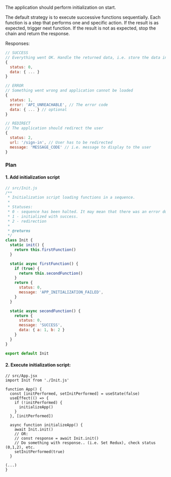
The application should perform initialization on start.

The default strategy is to execute successive functions sequentially.
Each function is a step that performs one and specific action.
If the result is as expected, trigger next function. If the result is not as expected, stop the chain and return the response.

Responses:

```javascript
// SUCCESS
// Everything went OK. Handle the returned data, i.e. store the data in Redux with actions.
{
  status: 0,
  data: { ... }
}

// ERROR
// Something went wrong and application cannot be loaded
{
  status: 1,
  error: 'API_UNREACHABLE', // The error code
  data: { ... } // optional
}

// REDIRECT
// The application should redirect the user
{
  status: 2,
  url: '/sign-in', // User has to be redirected
  message: 'MESSAGE_CODE' // i.e. message to display to the user
}
```

### Plan

#### 1. Add initialization script

```javascript
// src/Init.js
/**
 * Initialization script loading functions in a sequence.
 *
 * Statuses:
 * 0 - sequence has been halted. It may mean that there was an error during initialization
 * 1 - initialized with success.
 * 2 - redirection
 *
 * @returns
 */
class Init {
  static init() {
    return this.firstFunction()
  }

  static async firstFunction() {
    if (true) {
      return this.secondFunction()
    }
    return {
      status: 0,
      message: 'APP_INITIALIZATION_FAILED',
    }
  }

  static async secondFunction() {
    return {
      status: 0,
      message: 'SUCCESS',
      data: { a: 1, b: 2 }
    }
  }
}

export default Init
```

#### 2. Execute initialization script:

```
// src/App.jsx
import Init from './Init.js'

function App() {
  const [initPerformed, setInitPerformed] = useState(false)
  useEffect(() => {
    if (!initPerformed) {
      initializeApp()
    }
  }, [initPerformed])

  async function initializeApp() {
    await Init.init()
    // OR:
    // const response = await Init.init()
    // Do something with response.. (i.e. Set Redux), check status (0,1,2), etc.
    setInitPerformed(true)
  }

(...)
}

```
